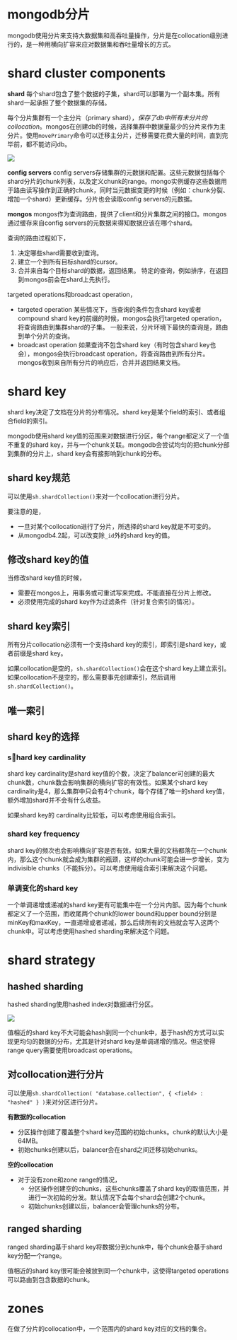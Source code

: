 # mongodb分片
mongodb使用分片来支持大数据集和高吞吐量操作，分片是在collocation级别进行的，是一种用横向扩容来应对数据集和吞吐量增长的方式。

# shard cluster components
**shard**
每个shard包含了整个数据的子集，shard可以部署为一个副本集。所有shard一起承担了整个数据集的存储。

每个分片集群有一个主分片（primary shard），*保存了db中所有未分片的collocation*。mongos在创建db的时候，选择集群中数据量最少的分片来作为主分片。使用`movePrimary`命令可以迁移主分片，迁移需要花费大量的时间，直到完毕前，都不能访问db。

![](media/2019/15713864301319/15713941907560.jpg)

**config servers**
config servers存储集群的元数据和配置。这些元数据包括每个shard分片的chunk列表，以及定义chunk的range。mongo实例缓存这些数据用于路由读写操作到正确的chunk，同时当元数据变更的时候（例如：chunk分裂、增加一个shard）更新缓存。分片也会读取config servers的元数据。

**mongos**
mongos作为查询路由，提供了client和分片集群之间的接口。mongos通过缓存来自config servers的元数据来得知数据应该在哪个shard。

查询的路由过程如下，
1. 决定哪些shard需要收到查询。
2. 建立一个到所有目标shard的cursor。
3. 合并来自每个目标shard的数据，返回结果。
    特定的查询，例如排序，在返回到mongos前会在shard上先执行。

targeted operations和broadcast operation，
* targeted operation
    某些情况下，当查询的条件包含shard key或者compound shard key的前缀的时候，mongos会执行targeted operation，将查询路由到集群shard的子集。
    一般来说，分片环境下最快的查询是，路由到单个分片的查询。
* broadcast operation
    如果查询不包含shard key（有时包含shard key也会），mongos会执行broadcast operation，将查询路由到所有分片。mongos收到来自所有分片的响应后，合并并返回结果文档。

# shard key
shard key决定了文档在分片的分布情况。shard key是某个field的索引、或者组合field的索引。

mongodb使用shard key值的范围来对数据进行分区，每个range都定义了一个值不重复的shard key，并与一个chunk关联。mongodb会尝试均匀的把chunk分部到集群的分片上，shard key会有接影响到chunk的分布。

## shard key规范
可以使用`sh.shardCollection()`来对一个collocation进行分片。

要注意的是，
* 一旦对某个collocation进行了分片，所选择的shard key就是不可变的。
* 从mongodb4.2起，可以改变除`_id`外的shard key的值。

## 修改shard key的值
当修改shard key值的时候，
* 需要在mongos上，用事务或可重试写来完成。不能直接在分片上修改。
* 必须使用完成的shard key作为过滤条件（针对复合索引的情况）。

## shard key索引
所有分片collocation必须有一个支持shard key的索引，即索引是shard key，或者前缀是shard key。

如果collocation是空的，`sh.shardCollection()`会在这个shard key上建立索引。如果collocation不是空的，那么需要事先创建索引，然后调用`sh.shardCollection()`。

## 唯一索引

## shard key的选择
### shard key cardinality
shard key cardinality是shard key值的个数，决定了balancer可创建的最大chunk数，chunk数会影响集群的横向扩容的有效性。如果某个shard key cardinality是4，那么集群中只会有4个chunk，每个存储了唯一的shard key值，额外增加shard并不会有什么收益。

如果shard key的 cardinality比较低，可以考虑使用组合索引。

### shard key frequency
shard key的频次也会影响横向扩容是否有效。如果大量的文档都落在一个chunk内，那么这个chunk就会成为集群的瓶颈，这样的chunk可能会进一步增长，变为indivisible chunks（不能拆分）。可以考虑使用组合索引来解决这个问题。

### 单调变化的shard key
一个单调递增或递减的shard key更有可能集中在一个分片内部。因为每个chunk都定义了一个范围，而收尾两个chunk的lower bound和upper bound分别是minKey和maxKey，一直递增或者递减，那么后续所有的文档就会写入这两个chunk中。可以考虑使用hashed sharding来解决这个问题。

# shard strategy
## hashed sharding
hashed sharding使用hashed index对数据进行分区。

![](media/2019/15713864301319/15715784849531.jpg)

值相近的shard key不大可能会hash到同一个chunk中，基于hash的方式可以实现更均匀的数据的分布，尤其是针对shard key是单调递增的情况。但这使得range query需要使用broadcast operations。

## 对collocation进行分片
可以使用`sh.shardCollection( "database.collection", { <field> : "hashed" } )`来对分区进行分片。

**有数据的collocation**
* 分区操作创建了覆盖整个shard key范围的初始chunks。chunk的默认大小是64MB。
* 初始chunks创建以后，balancer会在shard之间迁移初始chunks。

**空的collocation**
* 对于没有zone和zone range的情况，
    * 分区操作创建空的chunks，这些chunks覆盖了shard key的取值范围，并进行一次初始的分发。默认情况下会每个shard会创建2个chunk。
    * 初始chunks创建以后，balancer会管理chunks的分布。

## ranged sharding
ranged sharding基于shard key将数据分到chunk中，每个chunk会基于shard key分配一个range。

值相近的shard key很可能会被放到同一个chunk中，这使得targeted operations可以路由到包含数据的chunk。

# zones
在做了分片的collocation中，一个范围内的shard key对应的文档的集合。